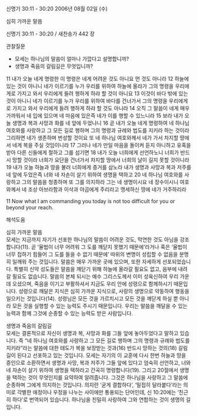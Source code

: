 신명기 30:11 - 30:20 
2006년 08월 02일 (수)

심히 가까운 말씀



신명기 30:11 - 30:20 / 새찬송가 442 장


관찰질문
- 모세는 하나님의 말씀이 얼마나 가깝다고 설명합니까? 
- 생명과 죽음의 갈림길은 무엇입니까? 

11 내가 오늘 네게 명령한 이 명령은 네게 어려운 것도 아니요 먼 것도 아니라 12 하늘에 있는 것이 아니니 네가 이르기를 누가 우리를 위하여 하늘에 올라가 그의 명령을 우리에게로 가지고 와서 우리에게 들려 행하게 하랴 할 것이 아니요 13 이것이 바다 밖에 있는 것이 아니니 네가 이르기를 누가 우리를 위하여 바다를 건너가서 그의 명령을 우리에게로 가지고 와서 우리에게 들려 행하게 하랴 할 것도 아니라 14 오직 그 말씀이 네게 매우 가까워서 네 입에 있으며 네 마음에 있은즉 네가 이를 행할 수 있느니라 15 보라 내가 오늘 생명과 복과 사망과 화를 네 앞에 두었나니 16 곧 내가 오늘 네게 명령하여 네 하나님 여호와를 사랑하고 그 모든 길로 행하며 그의 명령과 규례와 법도를 지키라 하는 것이라 그리하면 네가 생존하며 번성할 것이요 또 네 하나님 여호와께서 네가 가서 차지할 땅에서 네게 복을 주실 것임이니라 17 그러나 네가 만일 마음을 돌이켜 듣지 아니하고 유혹을 받아 다른 신들에게 절하고 그를 섬기면 18 내가 오늘 너희에게 선언하노니 너희가 반드시 망할 것이라 너희가 요단을 건너가서 차지할 땅에서 너희의 날이 길지 못할 것이니라 19 내가 오늘 하늘과 땅을 불러 너희에게 증거를 삼노라 내가 생명과 사망과 복과 저주를 네 앞에 두었은즉 너와 네 자손이 살기 위하여 생명을 택하고 20 네 하나님 여호와를 사랑하고 그의 말씀을 청종하며 또 그를 의지하라 그는 네 생명이시요 네 장수이시니 여호와께서 네 조상 아브라함과 이삭과 야곱에게 주리라고 맹세하신 땅에 네가 거주하리라

11  Now what I am commanding you today is not too difficult for you or beyond your reach.

해석도움





심히 가까운 말씀  
모세는 지금까지 자기가 선포한 하나님의 말씀이 어려운 것도, 막연한 것도 아님을 강조합니다(11). 곧 ‘율법이 너무 어려워 그 도를 깨닫지 못했기 때문에’라거나 혹은 ‘율법이 너무 접하기 힘들어 그 도를 들을 수 없기 때문에’ 따위의 변명이 성립할 수 없음을 분명히 일깨워 주는 것입니다. 말씀은 매우 가까운 곳에 있으며, 또한 자세하게 선포되었습니다. 특별히 신약 성도들은 말씀을 깨닫기 위해 하늘에 올라갈 필요도 없고, 음부에 내려갈 필요도 없습니다. 말씀의 본체 되시는 예수 그리스도께서 이미 성육신하여 우리 가운데 오셨으며, 죽음을 이기고 부활하셔서 지금도 우리 안에 성령으로 함께하시기 때문입니다. 성령으로 깨달은 지식은 심히 가까운 지식으로, 사랑의 생명으로 약동하여 행동을 일으키는 것입니다(14). 성령님은 모든 것을 가르치시고 모든 것을 깨닫게 하실 뿐 아니라 모든 것을 실행할 수 있는 능력도 주시기 때문입니다. 우리는 말씀을 깨달을 수 있는 능력과 함께 그것에 순종할 수 있는 능력도 받은 사람입니다.

생명과 죽음의 갈림길  
모세는 결론적으로 자신이 생명과 복, 사망과 화를 그들 앞에 놓아두었다고 말하고 있습니다. 즉 “네 하나님 여호와를 사랑하고 그 모든 길로 행하며 그의 명령과 규례와 법도를 지키라”라는 말씀에 대한 태도가 복을 보장받는 것과(16) 반드시 망하는 것의(18) 갈림길이 된다고 선포하고 있는 것입니다. 모세는 자기의 이 교훈에 다시 한번 하늘과 땅을 증인으로 소환하면서 생명과 사망, 복과 저주가 그들 앞에 있다고 엄숙히 선언하고, 너와 네 자손이 살기 위하여 생명을 택하라고 간곡히 명령합니다(19). 그리고 20절에서 생명을 택하는 것이 무엇인지를 요약하여 알려줍니다. 그것은 하나님을 사랑하고 그 말씀에 순종하며 그에게 의지하는 것입니다. 의지란 ‘굳게 결합하다’, ‘밀접히 달라붙다’라는 의미로 각별한 애정이나 우정을 나누는 사이에만 통용되는 단어인데, 신 10:20에는 ‘친근히 하다’로 번역되어 있습니다. 하나님을 친밀히 사랑하여 그와 연합하는 것이 생명의 길입니다.